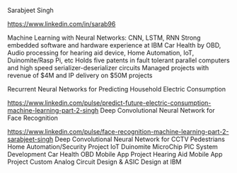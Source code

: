 
Sarabjeet Singh

https://www.linkedin.com/in/sarab96

Machine Learning with Neural Networks: CNN, LSTM, RNN
Strong embedded software and hardware experience at IBM
Car Health by OBD, Audio processing for hearing aid device, Home Automation, IoT, Duinomite/Rasp Pi, etc
Holds five patents in fault tolerant parallel computers and high speed serializer-deserializer circuits
Managed projects with revenue of $4M and IP delivery on $50M projects

Recurrent Neural Networks for Predicting Household Electric Consumption

  https://www.linkedin.com/pulse/predict-future-electric-consumption-machine-learning-part-2-singh
Deep Convolutional Neural Network for Face Recognition

  https://www.linkedin.com/pulse/face-recognition-machine-learning-part-2-sarabjeet-singh
Deep Convolutional Neural Network for CCTV Pedestrians
Home Automation/Security Project
IoT Duinomite MicroChip PIC System Development
Car Health OBD Mobile App Project
Hearing Aid Mobile App Project
Custom Analog Circuit Design & ASIC Design at IBM
